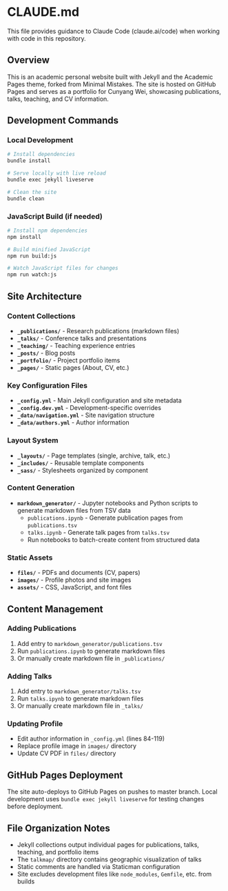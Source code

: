 # CLAUDE.md

This file provides guidance to Claude Code (claude.ai/code) when working with code in this repository.

## Overview

This is an academic personal website built with Jekyll and the Academic Pages theme, forked from Minimal Mistakes. The site is hosted on GitHub Pages and serves as a portfolio for Cunyang Wei, showcasing publications, talks, teaching, and CV information.

## Development Commands

### Local Development
```bash
# Install dependencies
bundle install

# Serve locally with live reload
bundle exec jekyll liveserve

# Clean the site
bundle clean
```

### JavaScript Build (if needed)
```bash
# Install npm dependencies
npm install

# Build minified JavaScript
npm run build:js

# Watch JavaScript files for changes
npm run watch:js
```

## Site Architecture

### Content Collections
- **`_publications/`** - Research publications (markdown files)
- **`_talks/`** - Conference talks and presentations 
- **`_teaching/`** - Teaching experience entries
- **`_posts/`** - Blog posts
- **`_portfolio/`** - Project portfolio items
- **`_pages/`** - Static pages (About, CV, etc.)

### Key Configuration Files
- **`_config.yml`** - Main Jekyll configuration and site metadata
- **`_config.dev.yml`** - Development-specific overrides
- **`_data/navigation.yml`** - Site navigation structure
- **`_data/authors.yml`** - Author information

### Layout System
- **`_layouts/`** - Page templates (single, archive, talk, etc.)
- **`_includes/`** - Reusable template components
- **`_sass/`** - Stylesheets organized by component

### Content Generation
- **`markdown_generator/`** - Jupyter notebooks and Python scripts to generate markdown files from TSV data
  - `publications.ipynb` - Generate publication pages from `publications.tsv`
  - `talks.ipynb` - Generate talk pages from `talks.tsv`
  - Run notebooks to batch-create content from structured data

### Static Assets
- **`files/`** - PDFs and documents (CV, papers)
- **`images/`** - Profile photos and site images
- **`assets/`** - CSS, JavaScript, and font files

## Content Management

### Adding Publications
1. Add entry to `markdown_generator/publications.tsv`
2. Run `publications.ipynb` to generate markdown files
3. Or manually create markdown file in `_publications/`

### Adding Talks
1. Add entry to `markdown_generator/talks.tsv` 
2. Run `talks.ipynb` to generate markdown files
3. Or manually create markdown file in `_talks/`

### Updating Profile
- Edit author information in `_config.yml` (lines 84-119)
- Replace profile image in `images/` directory
- Update CV PDF in `files/` directory

## GitHub Pages Deployment

The site auto-deploys to GitHub Pages on pushes to master branch. Local development uses `bundle exec jekyll liveserve` for testing changes before deployment.

## File Organization Notes

- Jekyll collections output individual pages for publications, talks, teaching, and portfolio items
- The `talkmap/` directory contains geographic visualization of talks
- Static comments are handled via Staticman configuration
- Site excludes development files like `node_modules`, `Gemfile`, etc. from builds